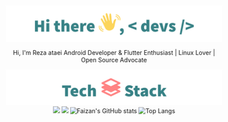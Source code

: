 <div align="center">

<!-- uncomment to change banner
<img src="https://capsule-render.vercel.app/api?type=waving&&color=0:4CB8C4,100:3CD3AD&height=300&section=header&text=Muhammad%20Faizan&fontSize=90&fontColor=FCFFE7" />
-->


<!--About me: start-->
<img src="images/hi_there.png">

<p>Hi, I'm Reza ataei 
Android Developer & Flutter Enthusiast | Linux Lover | Open Source Advocate</p>

<!--About me: end-->

<!--Tech stack: start-->

<img src="images/tech_stack.png">

<img src="https://skillicons.dev/icons?i=java,dart,python,bash,mysql,gradle,flutter,git,github,firebase,androidstudio,vscode,vim,idea,ps,linux" />

<!--Tech stack: end-->

<!--Statistics: start-->

<img src="img/statistics.png">

  <img alt="Faizan's GitHub stats" width="406" src="https://github-readme-stats.vercel.app/api?username=mralpha786&custom_title=Github+Stats&bg_color=00000000&hide_border=true&show_icons=true&text_color=667799&title_color=388286&icon_color=388286">
  <img alt="Top Langs" width="350" src="https://github-readme-stats.vercel.app/api/top-langs/?username=mralpha786&layout=compact&hide_border=true&bg_color=00000000&text_color=667799&custom_title=Top+Languages&title_color=388286">



